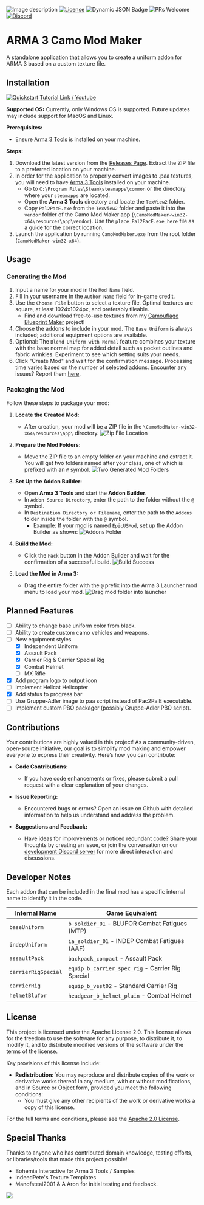 ![Image description](https://i.imgur.com/Mv6sMr3.png)
[![License](https://img.shields.io/badge/License-Apache_2.0-blue.svg)](https://opensource.org/licenses/Apache-2.0)
![Dynamic JSON Badge](https://img.shields.io/badge/dynamic/json?url=https%3A%2F%2Fraw.githubusercontent.com%2Fbijx%2FARMA-3-Camo-Mod-Maker%2Fmaster%2Fpackage.json%3Ftoken%3DGHSAT0AAAAAACJNQ37N5WGYEWKQL4JVNHUKZL2VZGA&query=%24.version&label=version&color=green)
![PRs Welcome](https://img.shields.io/badge/PRs-welcome-brightgreen.svg)
[![Discord](https://img.shields.io/discord/1027470084278603797?label=Discord&color=7289da)](https://discord.gg/zVQVKJM4dk)


# ARMA 3 Camo Mod Maker

A standalone application that allows you to create a uniform addon for ARMA 3 based on a custom texture file.

## Installation

[![Quickstart Tutorial Link / Youtube](https://imgur.com/de36Tbt.png)](https://www.youtube.com/watch?v=YmnWlXN-fB4)

**Supported OS:** Currently, only Windows OS is supported. Future updates may include support for MacOS and Linux.

**Prerequisites:** 
- Ensure [Arma 3 Tools](https://store.steampowered.com/app/233800/Arma_3_Tools/) is installed on your machine.

**Steps:**
1. Download the latest version from the [Releases Page](https://github.com/bijx/ARMA-3-Camo-Mod-Maker/releases). Extract the ZIP file to a preferred location on your machine.
1. In order for the application to properly convert images to .paa textures, you will need to have [Arma 3 Tools](https://store.steampowered.com/app/233800/Arma_3_Tools/) installed on your machine.
   - Go to `C:\Program Files\Steam\steamapps\common` or the directory where your `steamapps` are located.
   - Open the **Arma 3 Tools** directory and locate the `TexView2` folder.
   - Copy `Pal2PacE.exe` from the `TexView2` folder and paste it into the `vendor` folder of the Camo Mod Maker app (`\CamoModMaker-win32-x64\resources\app\vendor`). Use the `place_Pal2PacE.exe_here` file as a guide for the correct location.
1. Launch the application by running `CamoModMaker.exe` from the root folder (`CamoModMaker-win32-x64`).

## Usage

### Generating the Mod
1. Input a name for your mod in the `Mod Name` field.
1. Fill in your username in the `Author Name` field for in-game credit.
1. Use the `Choose File` button to select a texture file. Optimal textures are square, at least 1024x1024px, and preferably tileable.
   - Find and download free-to-use textures from my [Camouflage Blueprint Maker](https://bijx.github.io/Camouflage-Blueprint-Generator/) project!
1. Choose the addons to include in your mod. The `Base Uniform` is always included; additional equipment options are available.
1. Optional: The `Blend Uniform with Normal` feature combines your texture with the base normal map for added detail such as pocket outlines and fabric wrinkles. Experiment to see which setting suits your needs.
1. Click "Create Mod" and wait for the confirmation message. Processing time varies based on the number of selected addons. Encounter any issues? Report them [here](https://github.com/bijx/ARMA-3-Camo-Mod-Maker/issues).

### Packaging the Mod

Follow these steps to package your mod:

1. **Locate the Created Mod:**
   - After creation, your mod will be a ZIP file in the `\CamoModMaker-win32-x64\resources\app\` directory.
     ![Zip File Location](https://imgur.com/jAKjbes.png)

2. **Prepare the Mod Folders:**
   - Move the ZIP file to an empty folder on your machine and extract it. You will get two folders named after your class, one of which is prefixed with an `@` symbol.
     ![Two Generated Mod Folders](https://imgur.com/mWDqHku.png)

3. **Set Up the Addon Builder:**
   - Open **Arma 3 Tools** and start the **Addon Builder**.
   - In `Addon Source Directory`, enter the path to the folder without the `@` symbol.
   - In `Destination Directory or Filename`, enter the path to the `Addons` folder inside the folder with the `@` symbol.
     - Example: If your mod is named `EpicUSMod`, set up the Addon Builder as shown:
       ![Addons Folder](https://imgur.com/0BgDWDF.png)

4. **Build the Mod:**
   - Click the `Pack` button in the Addon Builder and wait for the confirmation of a successful build.
     ![Build Success](https://imgur.com/7G3QUIy.png)

5. **Load the Mod in Arma 3:**
   - Drag the entire folder with the `@` prefix into the Arma 3 Launcher mod menu to load your mod.
     ![Drag mod folder into launcher](https://imgur.com/E7Syx0J.png)


## Planned Features
- [ ] Ability to change base uniform color from black.
- [ ] Ability to create custom camo vehicles and weapons.
- [ ] New equipment styles
  - [x] Independent Uniform
  - [x] Assault Pack
  - [x] Carrier Rig & Carrier Special Rig
  - [x] Combat Helmet
  - [ ] MX Rifle
- [x] Add program logo to output icon
- [ ] Implement Hellcat Helicopter
- [x] Add status to progress bar
- [ ] Use Gruppe-Adler image to paa script instead of Pac2PalE executable.
- [ ] Implement custom PBO packager (possibly Gruppe-Adler PBO script).

## Contributions

Your contributions are highly valued in this project! As a community-driven, open-source initiative, our goal is to simplify mod making and empower everyone to express their creativity. Here’s how you can contribute:

- **Code Contributions:** 
  - If you have code enhancements or fixes, please submit a pull request with a clear explanation of your changes.

- **Issue Reporting:**
  - Encountered bugs or errors? Open an issue on Github with detailed information to help us understand and address the problem.

- **Suggestions and Feedback:**
  - Have ideas for improvements or noticed redundant code? Share your thoughts by creating an issue, or join the conversation on our [development Discord server](https://discord.gg/zVQVKJM4dk) for more direct interaction and discussions.

## Developer Notes
Each addon that can be included in the final mod has a specific internal name to identify it in the code.

| Internal Name   | Game Equivalent                                   |
|-----------------|---------------------------------------------------|
| `baseUniform`   | `b_soldier_01` - BLUFOR Combat Fatigues (MTP)      |
| `indepUniform`  | `ia_soldier_01` - INDEP Combat Fatigues (AAF)       |
| `assaultPack`   | `backpack_compact` - Assault Pack | 
| `carrierRigSpecial` | `equip_b_carrier_spec_rig` - Carrier Rig Special |
| `carrierRig` | `equip_b_vest02` - Standard Carrier Rig |
| `helmetBlufor` | `headgear_b_helmet_plain` - Combat Helmet |

## License

This project is licensed under the Apache License 2.0. This license allows for the freedom to use the software for any purpose, to distribute it, to modify it, and to distribute modified versions of the software under the terms of the license.

Key provisions of this license include:

- **Redistribution:** You may reproduce and distribute copies of the work or derivative works thereof in any medium, with or without modifications, and in Source or Object form, provided you meet the following conditions:
  - You must give any other recipients of the work or derivative works a copy of this license.

For the full terms and conditions, please see the [Apache 2.0 License](https://www.apache.org/licenses/LICENSE-2.0).


## Special Thanks
Thanks to anyone who has contributed domain knowledge, testing efforts, or libraries/tools that made this project possible!
- Bohemia Interactive for Arma 3 Tools / Samples
- IndeedPete's Texture Templates
- Manofsteal2001 & A Aron for initial testing and feedback.

![](https://imgur.com/G2d2oFp.png)
